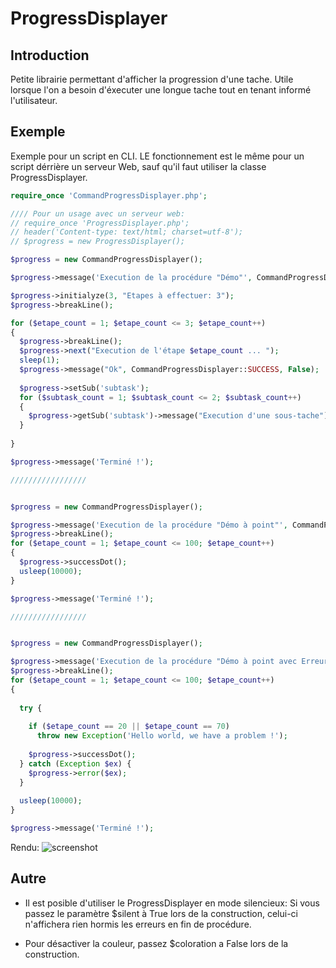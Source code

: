 ProgressDisplayer
=================

## Introduction

Petite librairie permettant d'afficher la progression d'une tache. Utile lorsque 
l'on a besoin d'éxecuter une longue tache tout en tenant informé l'utilisateur.

## Exemple

Exemple pour un script en CLI. LE fonctionnement est le même pour un script 
dérrière un serveur Web, sauf qu'il faut utiliser la classe ProgressDisplayer.

``` php
require_once 'CommandProgressDisplayer.php';

//// Pour un usage avec un serveur web:
// require_once 'ProgressDisplayer.php';
// header('Content-type: text/html; charset=utf-8');
// $progress = new ProgressDisplayer();

$progress = new CommandProgressDisplayer();

$progress->message('Execution de la procédure "Démo"', CommandProgressDisplayer::INFO);

$progress->initialyze(3, "Etapes à effectuer: 3");
$progress->breakLine();

for ($etape_count = 1; $etape_count <= 3; $etape_count++)
{
  $progress->breakLine();
  $progress->next("Execution de l'étape $etape_count ... ");
  sleep(1);
  $progress->message("Ok", CommandProgressDisplayer::SUCCESS, False);
  
  $progress->setSub('subtask');
  for ($subtask_count = 1; $subtask_count <= 2; $subtask_count++)
  {
    $progress->getSub('subtask')->message("Execution d'une sous-tache");
  }
  
}

$progress->message('Terminé !');

/////////////////


$progress = new CommandProgressDisplayer();

$progress->message('Execution de la procédure "Démo à point"', CommandProgressDisplayer::INFO);
$progress->breakLine();
for ($etape_count = 1; $etape_count <= 100; $etape_count++)
{
  $progress->successDot();
  usleep(10000);
}

$progress->message('Terminé !');

/////////////////


$progress = new CommandProgressDisplayer();

$progress->message('Execution de la procédure "Démo à point avec Erreur"', CommandProgressDisplayer::INFO);
$progress->breakLine();
for ($etape_count = 1; $etape_count <= 100; $etape_count++)
{
  
  try {
    
    if ($etape_count == 20 || $etape_count == 70)
      throw new Exception('Hello world, we have a problem !');
    
    $progress->successDot();
  } catch (Exception $ex) {
    $progress->error($ex);
  }
  
  usleep(10000);
}

$progress->message('Terminé !');
```

Rendu:
![screenshot](https://raw2.github.com/buxx/ProgressDisplayer/master/ProgressDisplayer.png)

## Autre

 * Il est posible d'utiliser le ProgressDisplayer en mode silencieux: Si vous passez le paramètre
$silent à True lors de la construction, celui-ci n'affichera rien hormis les erreurs
en fin de procédure.

 * Pour désactiver la couleur, passez $coloration a False lors de la construction.
